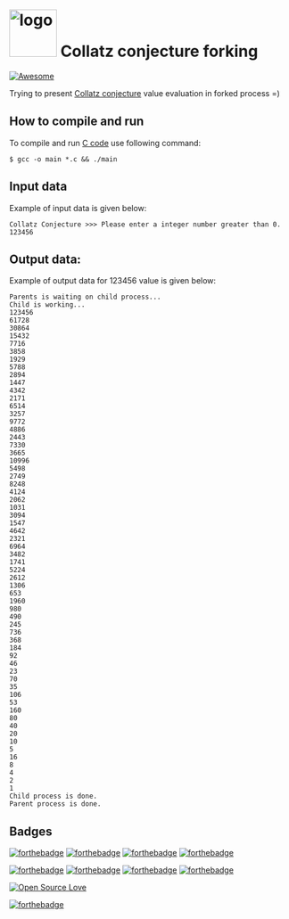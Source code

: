 <h1><img src="https://raw.githubusercontent.com/duboviy/low_level_programming/master/logo.png" height=85 alt="logo" title="logo"> Collatz conjecture forking</h1>

[![Awesome](https://cdn.rawgit.com/sindresorhus/awesome/d7305f38d29fed78fa85652e3a63e154dd8e8829/media/badge.svg)](https://github.com/duboviy/low_level_programming/)

Trying to present [Collatz conjecture](https://en.wikipedia.org/wiki/Collatz_conjecture) value evaluation in forked process =)

## How to compile and run

To compile and run [C code](main.c) use following command:
```
$ gcc -o main *.c && ./main                                                                                                                                                                                                                                
```                                                                                                                                                                                                                          
                                                                                                                                                                                                                          
## Input data

Example of input data is given below:
```
Collatz Conjecture >>> Please enter a integer number greater than 0.
123456
```                                                                                                                                                                                                               

## Output data:                                                                                                                                                                                                                                      

Example of output data for 123456 value is given below:
```
Parents is waiting on child process...
Child is working...
123456
61728
30864
15432
7716
3858
1929
5788
2894
1447
4342
2171
6514
3257
9772
4886
2443
7330
3665
10996
5498
2749
8248
4124
2062
1031
3094
1547
4642
2321
6964
3482
1741
5224
2612
1306
653
1960
980
490
245
736
368
184
92
46
23
70
35
106
53
160
80
40
20
10
5
16
8
4
2
1
Child process is done.
Parent process is done.                                                                                                                                                                                                                                      
```

## Badges

[![forthebadge](http://forthebadge.com/images/badges/fuck-it-ship-it.svg)](https://github.com/duboviy/low_level_programming/)
[![forthebadge](http://forthebadge.com/images/badges/built-with-love.svg)](https://github.com/duboviy/low_level_programming/) [![forthebadge](http://forthebadge.com/images/badges/built-by-hipsters.svg)](https://github.com/duboviy/low_level_programming/) [![forthebadge](http://forthebadge.com/images/badges/built-with-swag.svg)](https://github.com/duboviy/low_level_programming/)

[![forthebadge](http://forthebadge.com/images/badges/powered-by-electricity.svg)](https://github.com/duboviy/low_level_programming/) [![forthebadge](http://forthebadge.com/images/badges/powered-by-oxygen.svg)](https://github.com/duboviy/low_level_programming/) [![forthebadge](http://forthebadge.com/images/badges/powered-by-water.svg)](https://github.com/duboviy/low_level_programming/) [![forthebadge](http://forthebadge.com/images/badges/powered-by-responsibility.svg)](https://github.com/duboviy/low_level_programming/)

[![Open Source Love](https://badges.frapsoft.com/os/v1/open-source.svg?v=102)](https://github.com/duboviy/low_level_programming/)

[![forthebadge](http://forthebadge.com/images/badges/makes-people-smile.svg)](https://github.com/duboviy/low_level_programming/)
